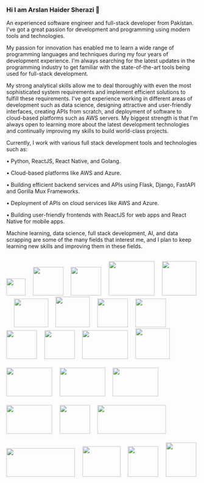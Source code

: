 ### Hi I am Arslan Haider Sherazi 👋

An experienced software engineer and full-stack developer from Pakistan. I've got a great passion for development and programming using modern tools and technologies.

My passion for innovation has enabled me to learn a wide range of programming languages and techniques during my four years of development experience. I'm always searching for the latest updates in the programming industry to get familiar with the state-of-the-art tools being used for full-stack development.

My strong analytical skills allow me to deal thoroughly with even the most sophisticated system requirements and implement efficient solutions to fulfill these requirements. I've got experience working in different areas of development such as data science, designing attractive and user-friendly interfaces, creating APIs from scratch, and deployment of software to cloud-based platforms such as AWS servers. My biggest strength is that I'm always open to learning more about the latest development technologies and continually improving my skills to build world-class projects.

Currently, I work with various full stack development tools and technologies such as:

• Python, ReactJS, React Native, and Golang.

• Cloud-based platforms like AWS and Azure. 

• Building efficient backend services and APIs using Flask, Django, FastAPI and 
  Gorilla Mux Frameworks. 

• Deployment of APIs on cloud services like AWS and Azure. 

• Building user-friendly frontends with ReactJS for web apps and React Native 
  for mobile apps.

Machine learning, data science, full stack development, AI, and data scrapping are some of the many fields that interest me, and I plan to keep learning new skills and improving them in these fields. <br><br>

<div style="display: inline-block;">
  <img src="https://user-images.githubusercontent.com/49757918/196774126-ca41a0c7-99eb-481a-8437-a982f0e3d54c.png" width="50" height="45" />&nbsp;&nbsp;&nbsp;&nbsp;
    <img src="https://user-images.githubusercontent.com/49757918/196775067-e3402a77-8b23-43b1-8c46-0f5adb436d40.png" width="80" height="75" />&nbsp;&nbsp;&nbsp;&nbsp;
      <img src="https://user-images.githubusercontent.com/49757918/196775500-0394d288-ddf3-41d2-89df-215f8d099c02.png" width="80" height="75" />&nbsp;&nbsp;&nbsp;&nbsp;
        <img src="https://user-images.githubusercontent.com/49757918/196780239-3b2fb594-c6ef-432a-838d-e0e38c25dc88.png" width="120" height="90" />&nbsp;&nbsp;&nbsp;&nbsp;
        <img src="https://user-images.githubusercontent.com/49757918/196775744-96bfc9a5-4c53-45c7-aadd-c7f78e0cd8b2.png" width="90" height="90" />&nbsp;&nbsp;&nbsp;&nbsp;
  <img src="https://user-images.githubusercontent.com/49757918/196772836-401d2088-6dd6-404d-ad84-f47ff2e2aad7.png" width="90" height="75" />&nbsp;&nbsp;&nbsp;&nbsp;
    <img src="https://user-images.githubusercontent.com/49757918/196780928-de7713d9-80f3-4930-9507-ec073dd00af2.png" width="90" height="80" />&nbsp;&nbsp;&nbsp;&nbsp;
  <img src="https://user-images.githubusercontent.com/49757918/196773040-6b78c72a-fe40-48b2-9914-43bc0e68df00.png" width="80" height="75" />&nbsp;&nbsp;&nbsp;&nbsp;
  <img src="https://user-images.githubusercontent.com/49757918/196773280-1a05b455-01f4-4690-9936-e491abe95f3f.png" width="80" height="75" />&nbsp;&nbsp;&nbsp;&nbsp;
  <img src="https://user-images.githubusercontent.com/49757918/196773390-724d5dcc-8be1-4a03-8ac2-cf99139f6f7e.png" width="80" height="75" />&nbsp;&nbsp;&nbsp;&nbsp;
  <img src="https://user-images.githubusercontent.com/49757918/196773469-655514c8-7f86-4cea-8277-a7347057a600.png" width="80" height="75" />&nbsp;&nbsp;&nbsp;&nbsp;
    <img src="https://user-images.githubusercontent.com/49757918/196774640-982e379f-e883-4697-ad26-b47c42b42480.png" width="120" height="75" />&nbsp;&nbsp;&nbsp;&nbsp;
      <img src="https://user-images.githubusercontent.com/49757918/196780609-65e5a38b-4ecf-44f0-96b1-5f3f5cf62454.png" width="90" height="80" />&nbsp;&nbsp;&nbsp;&nbsp;
      <img src="https://user-images.githubusercontent.com/49757918/196776237-ff33ec98-3d75-404e-bcee-bd3072ac7f1e.png" width="120" height="75" />&nbsp;&nbsp;&nbsp;&nbsp;
        <img src="https://user-images.githubusercontent.com/49757918/196777277-bfc21317-9085-47e2-89a3-cfbbe32d88e6.png" width="120" height="75" style="margin-top: 20px" />&nbsp;&nbsp;&nbsp;&nbsp;
          <img src="https://user-images.githubusercontent.com/49757918/196777458-0c3d71b9-cde8-4714-a199-89d66e91a07b.png" width="120" height="75" style="margin-top: 20px" />&nbsp;&nbsp;&nbsp;&nbsp;
              <img src="https://user-images.githubusercontent.com/49757918/196778108-16410450-05ea-4427-8937-5879e10cc48c.png" width="120" height="75" style="margin-top: 20px" />&nbsp;&nbsp;&nbsp;&nbsp;
                <img src="https://user-images.githubusercontent.com/49757918/196778214-a9478082-092b-499e-a91a-9c5d74da6d0d.png" width="80" height="75" style="margin-top: 20px" />&nbsp;&nbsp;&nbsp;&nbsp;
            <img src="https://user-images.githubusercontent.com/49757918/196777832-58706a36-5e97-4b94-86c7-bfeff3ed4087.png" width="180" height="75" style="margin-top: 20px" />&nbsp;&nbsp;&nbsp;&nbsp;
              <img src="https://user-images.githubusercontent.com/49757918/196777990-1ca0ca17-d788-4762-83ca-1ca5bdab9585.png" width="180" height="75" style="margin-top: 20px" />&nbsp;&nbsp;&nbsp;&nbsp;
                <img src="https://user-images.githubusercontent.com/49757918/196778846-8c4e2df3-aec2-4694-b581-cc5b3989e27f.png" width="100" height="80" style="margin-top: 20px" />&nbsp;&nbsp;&nbsp;&nbsp;
                  <img src="https://user-images.githubusercontent.com/49757918/196779240-544093f5-8f42-47c7-88f4-1d6e3b99899d.png" width="80" height="80" style="margin-top: 20px" />&nbsp;&nbsp;&nbsp;&nbsp;
                    <img src="https://user-images.githubusercontent.com/49757918/196779564-dceefac1-5f06-4db9-98ce-3ac3c7fb1d31.png" width="80" height="90" style="margin-top: 20px" />&nbsp;&nbsp;&nbsp;&nbsp;
</div>






